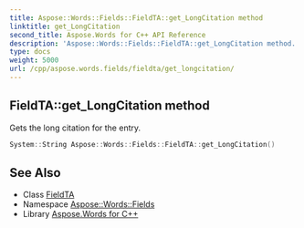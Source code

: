 ```yaml
---
title: Aspose::Words::Fields::FieldTA::get_LongCitation method
linktitle: get_LongCitation
second_title: Aspose.Words for C++ API Reference
description: 'Aspose::Words::Fields::FieldTA::get_LongCitation method. Gets the long citation for the entry in C++.'
type: docs
weight: 5000
url: /cpp/aspose.words.fields/fieldta/get_longcitation/
---
```

## FieldTA::get_LongCitation method


Gets the long citation for the entry.

```cpp
System::String Aspose::Words::Fields::FieldTA::get_LongCitation()
```

## See Also

* Class [FieldTA](../)
* Namespace [Aspose::Words::Fields](../../)
* Library [Aspose.Words for C++](../../../)
